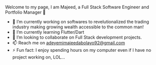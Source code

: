 Welcome to my page, I am Majeed, a Full Stack Software Engineer and Portfolio Manager 👋

- 🔭 I’m currently working on softwares to revelutionalized the trading industry making growing wealth accessible to the common man!
- 🌱 I’m currently learning Flutter/Dart
- 👯 I’m looking to collaborate on Full Stack development projects.
- 📫 Reach me on adeyemimajeedabolayo92@gmail.com
- ⚡ Fun fact: I enjoy spending hours on my computer even if I have no project working on, LOL...
